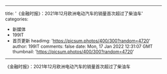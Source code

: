 
---
title: '《金融时报》：2021年12月欧洲电动汽车的销量首次超过了柴油车'
categories: 
 - 新媒体
 - 199IT
 - 首页更新
headimg: 'https://picsum.photos/400/300?random=4720'
author: 199IT
comments: false
date: Mon, 17 Jan 2022 12:31:07 GMT
thumbnail: 'https://picsum.photos/400/300?random=4720'
---

<div>   
《金融时报》：2021年12月欧洲电动汽车的销量首次超过了柴油车  
</div>
            